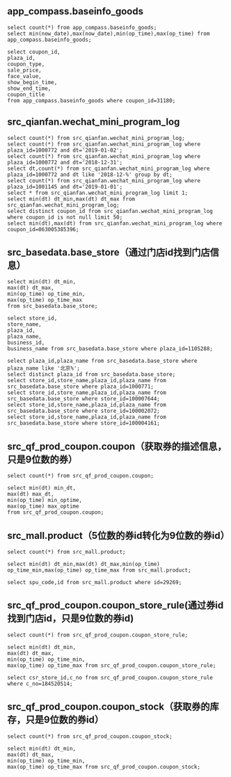 app_compass.baseinfo_goods
------------------
    select count(*) from app_compass.baseinfo_goods;
    select min(now_date),max(now_date),min(op_time),max(op_time) from app_compass.baseinfo_goods;
    
    select coupon_id,
    plaza_id,
    coupon_type,
    sale_price,
    face_value,
    show_begin_time,
    show_end_time,
    coupon_title 
    from app_compass.baseinfo_goods where coupon_id=31180;


src_qianfan.wechat_mini_program_log
------------------
    select count(*) from src_qianfan.wechat_mini_program_log;
    select count(*) from src_qianfan.wechat_mini_program_log where plaza_id=1000772 and dt='2019-01-02';
    select count(*) from src_qianfan.wechat_mini_program_log where plaza_id=1000772 and dt='2018-12-31';
    select dt,count(*) from src_qianfan.wechat_mini_program_log where plaza_id=1000772 and dt like '2018-12-%' group by dt;
    select count(*) from src_qianfan.wechat_mini_program_log where plaza_id=1001145 and dt='2019-01-01';
    select * from src_qianfan.wechat_mini_program_log limit 1;
    select min(dt) dt_min,max(dt) dt_max from src_qianfan.wechat_mini_program_log;
    select distinct coupon_id from src_qianfan.wechat_mini_program_log where coupon_id is not null limit 50;
    select min(dt),max(dt) from src_qianfan.wechat_mini_program_log where coupon_id=063005385396;


src_basedata.base_store（通过门店id找到门店信息）
------------------
    select min(dt) dt_min,
    max(dt) dt_max,
    min(op_time) op_time_min,
    max(op_time) op_time_max 
    from src_basedata.base_store;

    select store_id,
    store_name,
    plaza_id,
    plaza_name,
    business_id,
    business_name from src_basedata.base_store where plaza_id=1105288;
    
    select plaza_id,plaza_name from src_basedata.base_store where plaza_name like '北京%';
    select distinct plaza_id from src_basedata.base_store;
    select store_id,store_name,plaza_id,plaza_name from src_basedata.base_store where plaza_id=1000771;
    select store_id,store_name,plaza_id,plaza_name from src_basedata.base_store where store_id=100007644;
    select store_id,store_name,plaza_id,plaza_name from src_basedata.base_store where store_id=100002072;
    select store_id,store_name,plaza_id,plaza_name from src_basedata.base_store where store_id=100004161;



src_qf_prod_coupon.coupon（获取券的描述信息，只是9位数的券）
------------------
    select count(*) from src_qf_prod_coupon.coupon;
    
    select min(dt) min_dt,
    max(dt) max_dt,
    min(op_time) min_optime,
    max(op_time) max_optime 
    from src_qf_prod_coupon.coupon;



src_mall.product（5位数的券id转化为9位数的券id）
------------------
    select count(*) from src_mall.product;
    
    select min(dt) dt_min,max(dt) dt_max,min(op_time) op_time_min,max(op_time) op_time_max from src_mall.product;
    
    select spu_code,id from src_mall.product where id=29269;


src_qf_prod_coupon.coupon_store_rule(通过券id找到门店id，只是9位数的券id)
------------------
    select count(*) from src_qf_prod_coupon.coupon_store_rule;

    select min(dt) dt_min,
    max(dt) dt_max,
    min(op_time) op_time_min,
    max(op_time) op_time_max from src_qf_prod_coupon.coupon_store_rule;
    
    select csr_store_id,c_no from src_qf_prod_coupon.coupon_store_rule where c_no=184520514;



src_qf_prod_coupon.coupon_stock（获取券的库存，只是9位数的券id）
------------------
    select count(*) from src_qf_prod_coupon.coupon_stock;

    select min(dt) dt_min,
    max(dt) dt_max,
    min(op_time) op_time_min,
    max(op_time) op_time_max from src_qf_prod_coupon.coupon_stock;














